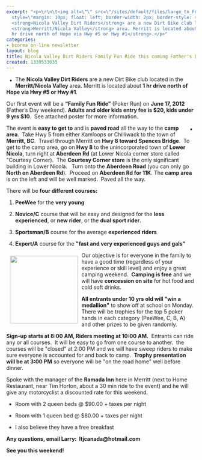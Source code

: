 ```yaml
---
excerpt: "<p>\r\n\t<img alt=\"\" src=\"/sites/default/files/large_tn_For Peter Sprague.jpg\"
  style=\"margin: 10px; float: left; border-width: 2px; border-style: solid;\" /></p>\r\n<p>\r\n\tThe
  <strong>Nicola Valley Dirt Riders</strong> are a new Dirt Bike club located in the
  <strong>Merritt/Nicola Valley</strong> area. Merritt is located about <strong>1
  hr drive north of Hope via Hwy #5 or Hwy #1</strong>.</p>"
categories:
- bcorma on-line newsletter
layout: blog
title: Nicola Valley Dirt Riders Family Fun Ride this coming Father's Day weekend
created: 1339533035
---
```

<p>
	<img alt="" src="/sites/default/files/large_tn_For Peter Sprague.jpg" style="margin: 10px; float: left; border-width: 2px; border-style: solid;" /></p>
<p>
	The <strong>Nicola Valley Dirt Riders</strong> are a new Dirt Bike club located in the <strong>Merritt/Nicola Valley</strong> area. Merritt is located about <strong>1 hr drive north of Hope via Hwy #5 or Hwy #1</strong>.</p>
<p align="left" dir="ltr">
	Our first event&nbsp;will&nbsp;be a <strong>&ldquo;Family Fun Ride&rdquo;</strong> (Poker Run)&nbsp;on <strong>June 17, 2012</strong> (Father&rsquo;s Day weekend).&nbsp;<strong>Adults and older kids entry fee is $20, kids under 9 yrs $10</strong>.&nbsp; See attached poster for more information.</p>
<p dir="ltr">
	<img alt="" src="/sites/default/files/large_tn_For Peter Sprague (2).jpg" style="margin: 10px; float: right; border-width: 2px; border-style: solid;" /></p>
<p align="left" dir="ltr">
	The&nbsp;event is <strong>easy to get to</strong> and is <strong>paved road</strong> all the way to the <strong>camp area</strong>.&nbsp; <span class="649333023-12062012"><span class="649333023-12062012">Take Hwy 5 from either Kamloops or Chilliwack to the town of <strong>Merritt, BC</strong>.&nbsp; Travel through Merritt on <strong>Hwy 8 toward Spences Bridge</strong>.&nbsp; </span>To get to the camp area<span class="649333023-12062012">, </span><span class="649333023-12062012">go on <strong>Hwy 8</strong> to the unincorporated town of <strong>Lower Nicola</strong>, t</span>urn right at <strong>Aberdeen Rd</strong> (at Lower Nicola corner store called &quot;Courtesy Corner).<span class="649333023-12062012">&nbsp; The <strong>Courtesy Corner store</strong> is the only significant building in Lower Nicola.&nbsp;&nbsp;</span>&nbsp;<span class="649333023-12062012">Turn onto the <strong>Aberdeen Road</strong> (you can only go <strong>North on Aberdeen Rd</strong>).&nbsp; </span>Proceed on <strong>Aberdeen Rd for 11K</strong>. The <strong>camp area</strong> is on the left and will be well marked.</span>&nbsp; Paved all the way.</p>
<p align="left" dir="ltr">
	There will be <strong>four different courses:</strong></p>
<div align="left" dir="ltr">
	<ol>
		<li>
			<div>
				<strong>PeeWee</strong> for the <strong>very young</strong></div>
		</li>
		<li>
			<p>
				<strong>Novice/C</strong> course that will be easy and designed for the <strong>less experienced</strong>, or <strong>new rider</strong>, or the <strong>dual sport rider</strong>.</p>
		</li>
		<li>
			<p>
				<strong>Sportsman/B</strong> course for the average <strong>experienced riders</strong></p>
		</li>
		<li>
			<p>
				<strong>Expert/A</strong> course for the <strong>&quot;fast and very experienced guys and gals&quot;</strong></p>
		</li>
	</ol>
</div>
<p>
	<img alt="" src="/sites/default/files/large_tn_For Peter Sprague (5).JPG" style="margin: 10px; float: left; width: 180px; height: 180px;" /></p>
<p>
	Our objective is for everyone in the family to have a good time (regardless of your experience or skill level) and enjoy a great camping weekend.&nbsp; <strong>Camping i</strong><strong>s free</strong> and we will have <strong>concession on site</strong> for hot food and cold soft drinks.</p>
<p>
	<strong>All entrants under 10 yrs old will &quot;win a medallion&quot;</strong> to show off at school on Monday.&nbsp; There will be trophies for the top 5 poker hands in each category (PeeWee, C, B, A) and other prizes to be given randomly.&nbsp;</p>
<p>
	<strong>Sign-up starts at 8:00 AM, Riders meeting at 10:00 AM.</strong>&nbsp; Entrants can ride any or all courses.&nbsp; It will be easy to go from one course to another.&nbsp; the courses will be &quot;closed&quot; at 2:00 PM and we will have sweep riders to make sure everyone is accounted for and back to camp.&nbsp; <strong>Trophy presentation will be at 3:00 PM</strong> so everyone will be &quot;on the road home&quot; well before dinner.</p>
<div>
	<p>
		<span class="199263219-12062012">Spoke with the manager of the <strong>Ramada Inn</strong> here in Merritt (next to Home Restaurant, near Tim Horton, about a 30 min ride to the event) and he will give any motorcyclist a discounted rate for this weekend.</span></p>
	<ul dir="ltr">
		<li>
			<p>
				<span class="199263219-12062012">Room with 2 queen beds @ $90.00 + taxes per night</span></p>
		</li>
		<li>
			<p>
				<span class="199263219-12062012">Room with 1 queen bed @ $80.00 + taxes per night</span></p>
		</li>
		<li>
			<p>
				<span class="199263219-12062012">I also believe they have a free breakfast</span></p>
		</li>
	</ul>
</div>
<p>
	<strong>Any questions, email Larry:&nbsp; ltjcanada@hotmail.com</strong></p>
<p>
	<strong>See you this weekend!</strong></p>
